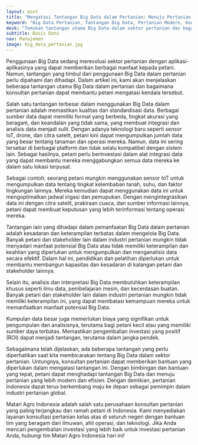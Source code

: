 ```yaml
---
layout: post
title: "Mengatasi Tantangan Big Data dalam Pertanian: Menuju Pertanian Modern dengan Bantuan Konsultan Pertanian"
keyword: "Big Data Pertanian, Tantangan Big Data, Pertanian Modern, Konsultan Pertanian, Teknologi Pertanian, Integrasi Data, Keahlian Pertanian, Indonesia"
desk: "Temukan tantangan utama Big Data dalam sektor pertanian dan bagaimana konsultan pertanian dapat membantu petani menghadapinya"
subtitle: Basis Data
nav: Manajemen
image: big_data_pertanian.jpg
---
```


Penggunaan Big Data sedang merevolusi sektor pertanian dengan aplikasi-aplikasinya yang dapat memberikan berbagai manfaat kepada petani. Namun, tantangan yang timbul dari penggunaan Big Data dalam pertanian perlu dipahami dan dihadapi. Dalam artikel ini, kami akan menjelaskan beberapa tantangan utama Big Data dalam pertanian dan bagaimana konsultan pertanian dapat membantu petani mengatasi kendala tersebut.

Salah satu tantangan terbesar dalam menggunakan Big Data dalam pertanian adalah memastikan kualitas dan standardisasi data. Berbagai sumber data dapat memiliki format yang berbeda, tingkat akurasi yang beragam, dan keandalan yang tidak sama, yang membuat integrasi dan analisis data menjadi sulit. Dengan adanya teknologi baru seperti sensor IoT, drone, dan citra satelit, petani kini dapat mengumpulkan jumlah data yang besar tentang tanaman dan operasi mereka. Namun, data ini sering tersebar di berbagai platform dan tidak selalu kompatibel dengan sistem lain. Sebagai hasilnya, petani perlu berinvestasi dalam alat integrasi data yang dapat membantu mereka menggabungkan semua data mereka ke dalam satu lokasi terpusat.

Sebagai contoh, seorang petani mungkin menggunakan sensor IoT untuk mengumpulkan data tentang tingkat kelembaban tanah, suhu, dan faktor lingkungan lainnya. Mereka kemudian dapat menggunakan data ini untuk mengoptimalkan jadwal irigasi dan pemupukan. Dengan mengintegrasikan data ini dengan citra satelit, prakiraan cuaca, dan sumber informasi lainnya, petani dapat membuat keputusan yang lebih terinformasi tentang operasi mereka.

Tantangan lain yang dihadapi dalam pemanfaatan Big Data dalam pertanian adalah kesadaran dan keterampilan terbatas dalam mengelola Big Data. Banyak petani dan stakeholder lain dalam industri pertanian mungkin tidak menyadari manfaat potensial Big Data atau tidak memiliki keterampilan dan keahlian yang diperlukan untuk mengumpulkan dan menganalisis data secara efektif. Dalam hal ini, pendidikan dan pelatihan diperlukan untuk membantu membangun kapasitas dan kesadaran di kalangan petani dan stakeholder lainnya.

Selain itu, analisis dan interpretasi Big Data membutuhkan keterampilan khusus seperti ilmu data, pembelajaran mesin, dan kecerdasan buatan. Banyak petani dan stakeholder lain dalam industri pertanian mungkin tidak memiliki keterampilan ini, yang dapat membatasi kemampuan mereka untuk memanfaatkan manfaat potensial Big Data. 

Kumpulan data besar juga memerlukan biaya yang signifikan untuk pengumpulan dan analisisnya, terutama bagi petani kecil atau yang memiliki sumber daya terbatas. Memastikan pengembalian investasi yang positif (ROI) dapat menjadi tantangan, terutama dalam jangka pendek.

Sebagaimana telah dijelaskan, ada beberapa tantangan yang perlu diperhatikan saat kita membicarakan tentang Big Data dalam sektor pertanian. Untungnya, konsultan pertanian dapat memberikan bantuan yang diperlukan dalam mengatasi tantangan ini. Dengan bimbingan dan bantuan yang tepat, petani dapat menghadapi tantangan Big Data dan menuju pertanian yang lebih modern dan efisien. Dengan demikian, pertanian Indonesia dapat terus berkembang maju ke depan sebagai pemimpin dalam industri pertanian global.

Matari Agro Indonesia adalah salah satu perusahaan konsultan pertanian yang paling terjangkau dan ramah petani di Indonesia. Kami menyediakan layanan konsultasi pertanian kelas atas di seluruh negeri dengan bantuan tim yang beragam dari ilmuwan, ahli operasi, dan teknologi. Jika Anda mencari pengembalian investasi yang lebih baik untuk investasi pertanian Anda, hubungi tim Matari Agro Indonesia hari ini!
